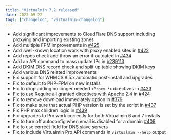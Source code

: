 ```yaml
---
title: "Virtualmin 7.2 released"
date: 2022-09-22
tags: ["changelog", "virtualmin-changelog"]
---
```


* Add significant improvements to CloudFlare DNS support including proxying and importing existing zones
* Add multiple FPM improvements in [#425](https://github.com/virtualmin/virtualmin-gpl/pull/425)
* Add .well-known location work with proxy enabled sites in [#422](https://github.com/virtualmin/virtualmin-gpl/pull/422)
* Add repos check and throw an error if outdated in [#434](https://github.com/virtualmin/virtualmin-gpl/pull/434)
* Add an API command to mass update IPs in [b239113](https://github.com/virtualmin/virtualmin-gpl/commit/b239113928997115c617b7a4afa482ecd7815358)
* Add DKIM DNS record check and split up table showing DKIM keys
* Add various DNS related improvements
* Fix support for WHMCS 8.5.x automatic post-install and upgrades
* Fix to default to PHP-FPM on new installs
* Fix to drop adding no longer needed `<Proxy *>` directives in [#423](https://github.com/virtualmin/virtualmin-gpl/pull/423)
* Fix to use Require all granted directives with Apache 2.4 in [#424](https://github.com/virtualmin/virtualmin-gpl/pull/424)
* Fix to remove download immediately option in [#379](https://github.com/virtualmin/virtualmin-gpl/pull/379)
* Fix to make sure that actual PHP version is set by the script in [#437](https://github.com/virtualmin/virtualmin-gpl/pull/437)
* Fix PHP max children logic in [#439](https://github.com/virtualmin/virtualmin-gpl/pull/439)
* Fix upgrades to Pro work correctly for both Virtualmin 6 and 7 installs
* Fix to turn off autoconfig when email is disabled for a domain [#408](https://github.com/virtualmin/virtualmin-gpl/issues/408)
* Fix to use correct field for DNS slave servers
* Fix to include Virtualmin Pro API commands in `virtualmin --help` output

